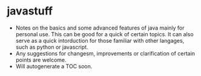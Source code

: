 # javastuff
- Notes on the basics and some advanced features of java mainly for personal use. This can be good for a quick of certain topics. It can also serve as a quick intorduction for those familiar with other langages, such as python or javascript.
- Any suggestions for changesm, improvements or clarification of certain points are welcome.
- Will autogenerate a TOC soon.
